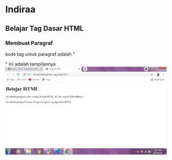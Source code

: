 # Indiraa
## Belajar Tag Dasar HTML

### Membuat Paragraf
kode tag untuk paragraf adalah "<p>"
ini adalah tampilannya
![Gambar 1](screenshot/ss1.png)